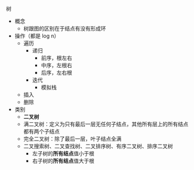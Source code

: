 树

- 概念
  - 树跟图的区别在于结点有没有形成环
- 操作（都是 log n）
  - 遍历
    - 递归
      - 前序，根左右
      - 中序，左根右
      - 后序，左右根
    - 迭代
      - 模拟栈
  - 插入
  - 删除
- 类别
  - **二叉树**
  - 满二叉树：定义为只有最后一层无任何子结点，其他所有层上的所有结点都有两个子结点
  - 完全二叉树：除了最后一层，叶子结点全满
  - 二叉搜索树、二叉查找树、二叉排序树、有序二叉树、排序二叉树
    - 左子树的**所有结点**值小于根
    - 右子树的**所有结点**值大于根



